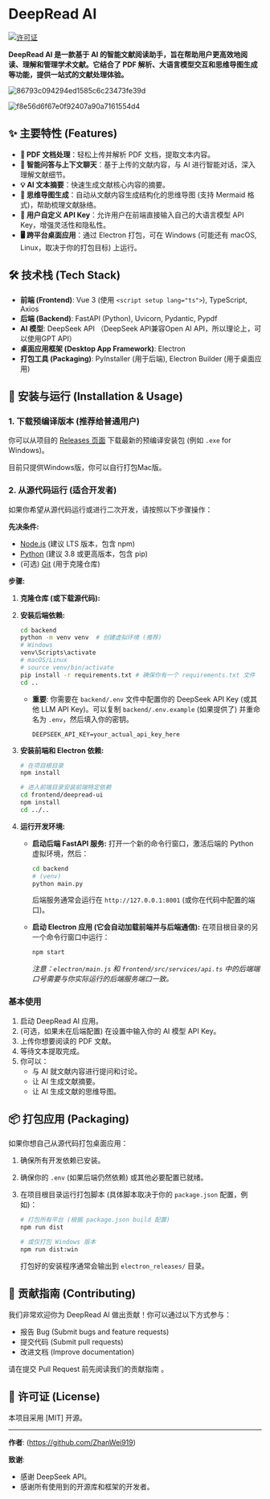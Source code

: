 # DeepRead AI 

[![许可证](https://img.shields.io/badge/license-MIT-blue.svg)](https://opensource.org/licenses/MIT)

**DeepRead AI 是一款基于 AI 的智能文献阅读助手，旨在帮助用户更高效地阅读、理解和管理学术文献。它结合了 PDF 解析、大语言模型交互和思维导图生成等功能，提供一站式的文献处理体验。**

![86793c094294ed1585c6c23473fe39d](https://github.com/user-attachments/assets/93efac89-b27d-48b7-a1a9-22e59b28f7cb)  

![f8e56d6f67e0f92407a90a7161554d4](https://github.com/user-attachments/assets/22ee064c-3438-4f06-8444-8819264439b6)



## ✨ 主要特性 (Features)

* **📄 PDF 文档处理**：轻松上传并解析 PDF 文档，提取文本内容。
* **💬 智能问答与上下文聊天**：基于上传的文献内容，与 AI 进行智能对话，深入理解文献细节。
* **💡 AI 文本摘要**：快速生成文献核心内容的摘要。
* **🧠 思维导图生成**：自动从文献内容生成结构化的思维导图 (支持 Mermaid 格式)，帮助梳理文献脉络。
* **🔑 用户自定义 API Key**：允许用户在前端直接输入自己的大语言模型 API Key，增强灵活性和隐私性。
* **🖥️ 跨平台桌面应用**：通过 Electron 打包，可在 Windows (可能还有 macOS, Linux，取决于你的打包目标) 上运行。

## 🛠️ 技术栈 (Tech Stack)

* **前端 (Frontend)**: Vue 3 (使用 `<script setup lang="ts">`), TypeScript, Axios
* **后端 (Backend)**: FastAPI (Python), Uvicorn, Pydantic, Pypdf
* **AI 模型**: DeepSeek API （DeepSeek API兼容Open AI API，所以理论上，可以使用GPT API）
* **桌面应用框架 (Desktop App Framework)**: Electron
* **打包工具 (Packaging)**: PyInstaller (用于后端), Electron Builder (用于桌面应用)

## 🚀 安装与运行 (Installation & Usage)

### 1. 下载预编译版本 (推荐给普通用户)

你可以从项目的 [Releases 页面](https://github.com/<你的GitHub用户名>/<你的仓库名>/releases) 下载最新的预编译安装包 (例如 `.exe` for Windows)。

目前只提供Windows版，你可以自行打包Mac版。

### 2. 从源代码运行 (适合开发者)

如果你希望从源代码运行或进行二次开发，请按照以下步骤操作：

**先决条件:**

* [Node.js](https://nodejs.org/) (建议 LTS 版本，包含 npm)
* [Python](https://www.python.org/downloads/) (建议 3.8 或更高版本，包含 pip)
* (可选) [Git](https://git-scm.com/) (用于克隆仓库)

**步骤:**

1.  **克隆仓库 (或下载源代码):**



2.  **安装后端依赖:**

	```bash
	cd backend
	python -m venv venv  # 创建虚拟环境 (推荐)
	# Windows
	venv\Scripts\activate
	# macOS/Linux
	# source venv/bin/activate
	pip install -r requirements.txt # 确保你有一个 requirements.txt 文件
	cd ..
	```

	* **重要**: 你需要在 `backend/.env` 文件中配置你的 DeepSeek API Key (或其他 LLM API Key)。可以复制 `backend/.env.example` (如果提供了) 并重命名为 `.env`，然后填入你的密钥。

		```
		DEEPSEEK_API_KEY=your_actual_api_key_here
		```

3.  **安装前端和 Electron 依赖:**

	```bash
	# 在项目根目录
	npm install
	
	# 进入前端目录安装前端特定依赖
	cd frontend/deepread-ui
	npm install
	cd ../..
	```

4.  **运行开发环境:**

	* **启动后端 FastAPI 服务:**
		打开一个新的命令行窗口，激活后端的 Python 虚拟环境，然后：

		```bash
		cd backend
		# (venv)
		python main.py
		```

		后端服务通常会运行在 `http://127.0.0.1:8001` (或你在代码中配置的端口)。

	* **启动 Electron 应用 (它会自动加载前端并与后端通信):**
		在项目根目录的另一个命令行窗口中运行：

		```bash
		npm start
		```

		*注意：`electron/main.js` 和 `frontend/src/services/api.ts` 中的后端端口号需要与你实际运行的后端服务端口一致。*

### 基本使用

1.  启动 DeepRead AI 应用。
2.  (可选，如果未在后端配置) 在设置中输入你的 AI 模型 API Key。
3.  上传你想要阅读的 PDF 文献。
4.  等待文本提取完成。
5.  你可以：
	* 与 AI 就文献内容进行提问和讨论。
	* 让 AI 生成文献摘要。
	* 让 AI 生成文献的思维导图。

## 📦 打包应用 (Packaging)

如果你想自己从源代码打包桌面应用：

1.  确保所有开发依赖已安装。

2.  确保你的 `.env` (如果后端仍然依赖) 或其他必要配置已就绪。

3.  在项目根目录运行打包脚本 (具体脚本取决于你的 `package.json` 配置，例如)：

	```bash
	# 打包所有平台 (根据 package.json build 配置)
	npm run dist
	
	# 或仅打包 Windows 版本
	npm run dist:win
	```

	打包好的安装程序通常会输出到 `electron_releases/` 目录。

## 🤝 贡献指南 (Contributing)

我们非常欢迎你为 DeepRead AI 做出贡献！你可以通过以下方式参与：

* 报告 Bug (Submit bugs and feature requests)
* 提交代码 (Submit pull requests)
* 改进文档 (Improve documentation)

请在提交 Pull Request 前先阅读我们的贡献指南 。

## 📄 许可证 (License)

本项目采用 [MIT] 开源。

---

**作者**: <Zhan Wei> (https://github.com/ZhanWei919)

**致谢**:

* 感谢 DeepSeek API。
* 感谢所有使用到的开源库和框架的开发者。

